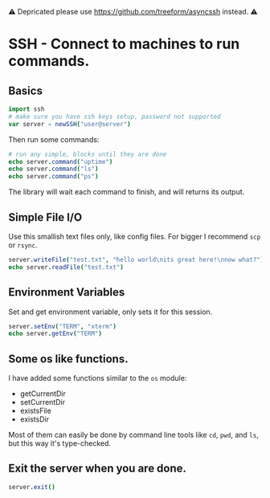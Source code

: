 
⚠️ Depricated please use https://github.com/treeform/asyncssh instead. ⚠️


# SSH - Connect to machines to run commands.

## Basics

```nim
import ssh
# make sure you have ssh keys setup, password not supported
var server = newSSH("user@server")
```
Then run some commands:
```nim
# run any simple, blocks until they are done
echo server.command("uptime")
echo server.command("ls")
echo server.command("ps")
```
The library will wait each command to finish, and will returns its output.

## Simple File I/O

Use this smallish text files only, like config files. For bigger I recommend `scp` or `rsync`.
```nim
server.writeFile("test.txt", "hello world\nits great here!\nnow what?")
echo server.readFile("test.txt")
```

## Environment Variables

Set and get environment variable, only sets it for this session.

```nim
server.setEnv("TERM", "xterm")
echo server.getEnv("TERM")
```

## Some os like functions.

I have added some functions similar to the `os` module:
* getCurrentDir
* setCurrentDir
* existsFile
* existsDir

Most of them can easily be done by command line tools like `cd`, `pwd`, and `ls`, but this way it's type-checked.


## Exit the server when you are done.
```nim
server.exit()
```


